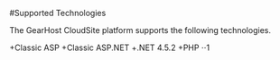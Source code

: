 #Supported Technologies

The GearHost CloudSite platform supports the following technologies.

+Classic ASP
+Classic ASP.NET
+.NET 4.5.2
+PHP
⋅⋅1
